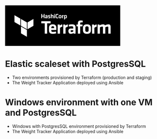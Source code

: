 ![alt text](tf_logo.png)


# Elastic scaleset with PostgresSQL 
- Two environments provisioned by Terraform (production and staging)
- The Weight Tracker Application deployed using Ansible

# Windows environment with one VM and PostgresSQL 
- Windows with PostgresSQL environment provisioned by Terraform
- The Weight Tracker Application deployed using Ansible